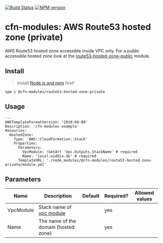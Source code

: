 [![Build Status](https://travis-ci.org/cfn-modules/route53-hosted-zone-private.svg?branch=master)](https://travis-ci.org/cfn-modules/route53-hosted-zone-private)
[![NPM version](https://img.shields.io/npm/v/@cfn-modules/route53-hosted-zone-private.svg)](https://www.npmjs.com/package/@cfn-modules/route53-hosted-zone-private)

# cfn-modules: AWS Route53 hosted zone (private)

AWS Route53 hosted zone accessible inside VPC only. For a public accessible hosted zone look at the [route53-hosted-zone-public](https://www.npmjs.com/package/@cfn-modules/route53-hosted-zone-public) module.

## Install

> Install [Node.js and npm](https://nodejs.org/) first!

```
npm i @cfn-modules/route53-hosted-zone-private
```

## Usage

```
---
AWSTemplateFormatVersion: '2010-09-09'
Description: 'cfn-modules example'
Resources:
  HostedZone:
    Type: 'AWS::CloudFormation::Stack'
    Properties:
      Parameters:
        VpcModule: !GetAtt 'Vpc.Outputs.StackName' # required
        Name: 'local.widdix.de' # required
      TemplateURL: './node_modules/@cfn-modules/route53-hosted-zone-private/module.yml'
```

## Parameters

<table>
  <thead>
    <tr>
      <th>Name</th>
      <th>Description</th>
      <th>Default</th>
      <th>Required?</th>
      <th>Allowed values</th>
    </tr>
  </thead>
  <tbody>
    <tr>
      <td>VpcModule</td>
      <td>Stack name of <a href="https://www.npmjs.com/package/@cfn-modules/vpc">vpc module</a></td>
      <td></td>
      <td>yes</td>
      <td></td>
    </tr>
    <tr>
      <td>Name</td>
      <td>The name of the domain (hosted zone)</td>
      <td></td>
      <td>yes</td>
      <td></td>
    </tr>
  </tbody>
</table>
